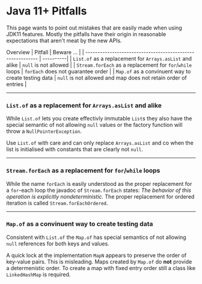# Java 11+ Pitfalls
This page wants to point out mistakes that are easily made when using JDK11 features.
Mostly the pitfalls have their origin in reasonable expectations that aren't meat by the new APIs.

Overview
| Pitfall                                                    | Beware ... |
| ---------------------------------------------------------- | ----------|
| `List.of` as a replacement for `Arrays.asList` and alike   | `null` is not allowed |
| `Stream.forEach` as a replacement for `for`/`while` loops  | `forEach` does not guarantee order |
| `Map.of` as a convinuent way to create testing data        | `null` is not allowed and map does not retain order of entries |

----

### `List.of` as a replacement for `Arrays.asList` and alike 
While `List.of` lets you create effectivly immutable `List`s 
they also have the special semantic of not allowing `null` values 
or the factory function will throw a `NullPointerException`.

Use `List.of` with care and can only replace `Arrays.asList` and co 
when the list is initialised with constants that are clearly not `null`.

----

### `Stream.forEach` as a replacement for `for`/`while` loops
While the name `forEach` is easily understood as the proper replacement for a `for`-each loop
the javadoc of `Stream.forEach` states: _The behavior of this operation is explicitly nondeterministic._
The proper replacement for ordered iteration is called `Stream.forEachOrdered`.

----

### `Map.of` as a convinuent way to create testing data
Consistent with `List.of` the `Map.of` has special semantics of not allowing `null` references
for both keys and values. 

A quick lock at the implementation `MapN` appears to preserve the order of key-value pairs. 
This is misleading. Maps created by `Map.of` do **not** provide a determenistic order.
To create a map with fixed entry order still a class like `LinkedHashMap` is required.
